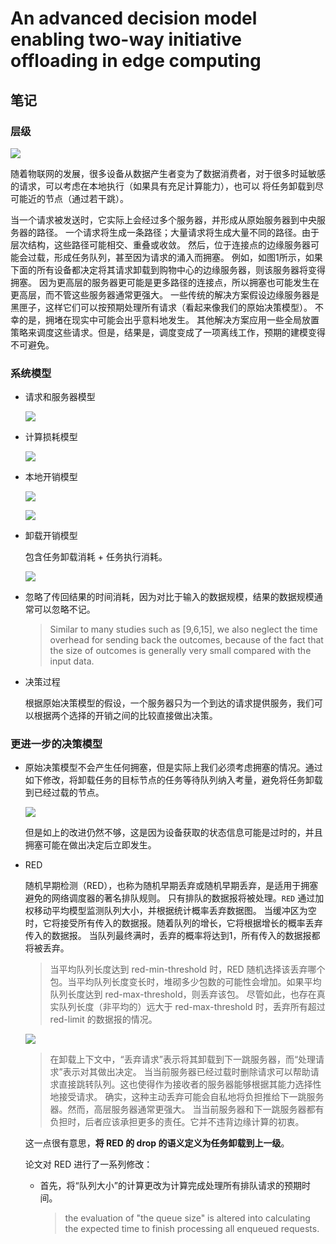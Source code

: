 # An advanced decision model enabling two-way initiative offloading in edge computing

## 笔记

### 层级
   
![](imgs/hierarchy.png)

随着物联网的发展，很多设备从数据产生者变为了数据消费者，对于很多时延敏感的请求，可以考虑在本地执行（如果具有充足计算能力），也可以
将任务卸载到尽可能近的节点（通过若干跳）。

当一个请求被发送时，它实际上会经过多个服务器，并形成从原始服务器到中央服务器的路径。
一个请求将生成一条路径；大量请求将生成大量不同的路径。由于层次结构，这些路径可能相交、重叠或收敛。
然后，位于连接点的边缘服务器可能会过载，形成任务队列，甚至因为请求的涌入而拥塞。
例如，如图1所示，如果下面的所有设备都决定将其请求卸载到购物中心的边缘服务器，则该服务器将变得拥塞。
因为更高层的服务器更可能是更多路径的连接点，所以拥塞也可能发生在更高层，而不管这些服务器通常更强大。
一些传统的解决方案假设边缘服务器是黑匣子，这样它们可以按预期处理所有请求（看起来像我们的原始决策模型）。
不幸的是，拥堵在现实中可能会出乎意料地发生。
其他解决方案应用一些全局放置策略来调度这些请求。但是，结果是，调度变成了一项离线工作，预期的建模变得不可避免。
    
### 系统模型

+ 请求和服务器模型

    ![](imgs/request_and_server_model.png)

+ 计算损耗模型
    
    ![](imgs/communicate_model_1.png)

+ 本地开销模型

    ![](imgs/local_overhead_1.png)
    
    ![](imgs/local_overhead_2.png)

+ 卸载开销模型

    包含任务卸载消耗 + 任务执行消耗。
    
    ![](imgs/offload_overhead.png)
 
+ 忽略了传回结果的时间消耗，因为对比于输入的数据规模，结果的数据规模通常可以忽略不记。
    
     > Similar to many studies such as [9,6,15], we also neglect the
      time overhead for sending back the outcomes, because of the fact
      that the size of outcomes is generally very small compared with
      the input data.

+ 决策过程

    根据原始决策模型的假设，一个服务器只为一个到达的请求提供服务，我们可以根据两个选择的开销之间的比较直接做出决策。
       
### 更进一步的决策模型

+ 原始决策模型不会产生任何拥塞，但是实际上我们必须考虑拥塞的情况。通过如下修改，将卸载任务的目标节点的任务等待队列纳入考量，避免将任务卸载到已经过载的节点。

    ![](imgs/congestion_1.png)

    但是如上的改进仍然不够，这是因为设备获取的状态信息可能是过时的，并且拥塞可能在做出决定后立即发生。

+ RED
    
    随机早期检测（RED），也称为随机早期丢弃或随机早期丢弃，是适用于拥塞避免的网络调度器的著名排队规则。
    只有排队的数据报将被处理。`RED` 通过加权移动平均模型监测队列大小，并根据统计概率丢弃数据图。
    当缓冲区为空时，它将接受所有传入的数据报。随着队列的增长，它将根据增长的概率丢弃传入的数据报。
    当队列最终满时，丢弃的概率将达到1，所有传入的数据报都将被丢弃。
    
    > 当平均队列长度达到 red-min-threshold 时，RED 随机选择该丢弃哪个包。当平均队列长度变长时，堆砌多少包数的可能性会增加。如果平均队列长度达到 red-max-threshold，则丢弃该包。
    尽管如此，也存在真实队列长度（非平均的）远大于 red-max-threshold 时，丢弃所有超过 red-limit 的数据报的情况。
    
    ![](imgs/RED.png)
        
    > 在卸载上下文中，“丢弃请求”表示将其卸载到下一跳服务器，而“处理请求”表示对其做出决定。
    当当前服务器已经过载时删除请求可以帮助请求直接跳转队列。这也使得作为接收者的服务器能够根据其能力选择性地接受请求。
    确实，这种主动丢弃可能会自私地将负担推给下一跳服务器。然而，高层服务器通常更强大。
    当当前服务器和下一跳服务器都有负担时，后者应该承担更多的责任。它并不违背边缘计算的初衷。
    
    这一点很有意思，**将 RED 的 drop 的语义定义为任务卸载到上一级**。
    
    论文对 RED 进行了一系列修改：
    
    + 首先，将“队列大小”的计算更改为计算完成处理所有排队请求的预期时间。
        
      > the evaluation of "the queue size" is altered into calculating the expected time to finish processing all enqueued requests.
